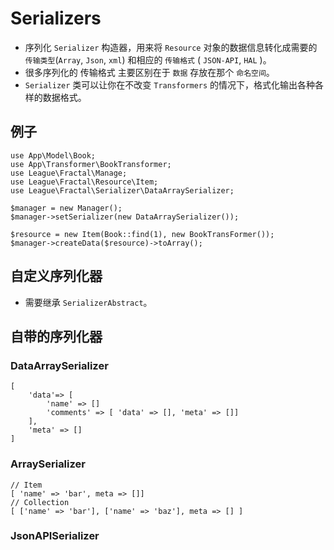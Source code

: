 # Serializers
* 序列化 `Serializer` 构造器，用来将 `Resource` 对象的数据信息转化成需要的 `传输类型`(`Array`, `Json`, `xml`) 和相应的 `传输格式` ( `JSON-API`, `HAL` )。
* 很多序列化的 传输格式 主要区别在于 `数据` 存放在那个 `命名空间`。
* `Serializer` 类可以让你在不改变 `Transformers` 的情况下，格式化输出各种各样的数据格式。

## 例子
```
use App\Model\Book;
use App\Transformer\BookTransformer;
use League\Fractal\Manage;
use League\Fractal\Resource\Item;
use League\Fractal\Serializer\DataArraySerializer;

$manager = new Manager();
$manager->setSerializer(new DataArraySerializer());

$resource = new Item(Book::find(1), new BookTransFormer());
$manager->createData($resource)->toArray();
```

## 自定义序列化器
* 需要继承 `SerializerAbstract`。

## 自带的序列化器
### DataArraySerializer
```
[
    'data'=> [
        'name' => []
        'comments' => [ 'data' => [], 'meta' => []]
    ],
    'meta' => []
]
```

### ArraySerializer
```
// Item
[ 'name' => 'bar', meta => []]
// Collection
[ ['name' => 'bar'], ['name' => 'baz'], meta => [] ]
```

### JsonAPISerializer
